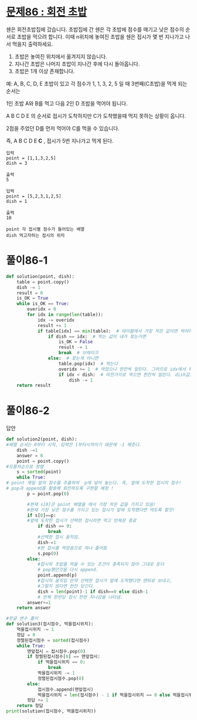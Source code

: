 # [문제86 : 회전 초밥](https://www.notion.so/86-3077ce3a143d45d0bc71e382f1ecd2c8)

쉔은 회전초밥집에 갔습니다.
초밥집에 간 쉔은 각 초밥에 점수를 매기고 낮은 점수의 순서로 초밥을 먹으려 합니다.
이때 n위치에 놓여진 초밥을 쉔은 접시가 몇 번 지나가고 나서 먹을지 출력하세요.

1. 초밥은 놓여진 위치에서 옮겨지지 않습니다.
2. 지나간 초밥은 나머지 초밥이 지나간 후에 다시 돌아옵니다.
3. 초밥은 1개 이상 존재합니다.

예:
A, B, C, D, E 초밥이 있고 각 점수가 1, 1, 3, 2, 5 일 때 3번째(C초밥)을 먹게 되는 순서는

1인 초밥 A와 B를 먹고 다음 2인 D 초밥을 먹어야 됩니다.

A B C D E 의 순서로 접시가 도착하지만 C가 도착했을때 먹지 못하는 상황이 옵니다.

2점을 주었던 D를 먼저 먹어야 C를 먹을 수 있습니다. 

즉, A B C D E **C** , 접시가 5번 지나가고 먹게 된다.

    입력
    point = [1,1,3,2,5]
    dish = 3

    출력
    5

    입력
    point = [5,2,3,1,2,5]
    dish = 1

    출력
    10

    point 각 접시별 점수가 들어있는 배열
    dish 먹고자하는 접시의 위치


# 풀이86-1

``` python
def solution(point, dish):
    table = point.copy()
    dish -= 1
    result = 0
    is_OK = True
    while is_OK == True:
        overidx = 0
        for idx in range(len(table)):
            idx -= overidx
            result += 1
            if table[idx] == min(table):  # 테이블에서 가장 작은 값이면 먹어야된다.
                if dish == idx:  # 먹는 값이 내가 찾는거면
                    is_OK = False
                    result -= 1
                    break  # 브레이크
                else:  # 찾는게 아니면
                    table.pop(idx)  # 먹는다
                    overidx += 1  # 먹었으니 한칸씩 밀린다. 그러므로 idx에서 하나를 빼기위해 만들었다.
                    if idx < dish:  # 마찬가지로 먹으면 한칸씩 밀린다. dish값도 밀리기 때문에 1을 빼준다.
                        dish -= 1
    return result
```

# 풀이86-2

답안

``` python
def solution2(point, dish):
#배열 순서는 0부터 시작, 입력은 1부터시작이기 때문에 -1 해준다.
    dish -=1
    answer = 0
    point = point.copy()
#오름차순으로 정렬
    s = sorted(point)
    while True:
# point 제일 앞의 점수를 추출하여  p에 넣어 놓는다. 즉, 앞에 도착한 접시의 점수!
# pop과 append를 활용해 회전하도록 구현할 예정 !
        p = point.pop(0)

        #현재 s[0]은 point 배열을 에서 가장 작은 값을 가지고 있음!
        #현재 가장 낮은 점수를 가지고 있는 접시가 앞에 도착했다면 먹도록 할것!
        if s[0]==p:
        #앞에 도착한 접시가 선택한 접시라면 먹고 반복문 종료
            if dish == 0:
                break
            #선택한 접시 움직임.          
            dish-=1
            #한 접시를 먹었음으로 하나 줄어듬
            s.pop(0)
        else:
            #접시위 초밥을 먹을 수 있는 조건이 충족되지 않아 그대로 둔다
            # pop했던것을 다시 append.
            point.append(p)
            #접시의 움직임 만약 선택한 접시가 앞에 도착했다면 맨뒤로 보내고,
            #그렇지 않다면 한칸 당긴다.
            dish = len(point)-1 if dish==0 else dish-1
            # 반복 한번당 접시 한번 지나감을 나타냄.
        answer+=1
    return answer

#한글 변수 풀이
def solution3(접시점수, 먹을접시위치):
    먹을접시위치 -= 1
    정답 = 0
    정렬된접시점수 = sorted(접시점수)
    while True:
        맨앞접시 = 접시점수.pop(0)
        if 정렬된접시점수[0] == 맨앞접시:
            if 먹을접시위치 == 0:
                break
            먹을접시위치 -= 1
            정렬된접시점수.pop(0)
        else:
            접시점수.append(맨앞접시)
            먹을접시위치 = len(접시점수) - 1 if 먹을접시위치 == 0 else 먹을접시위치 - 1
        정답 += 1
    return 정답
print(solution(접시점수, 먹을접시위치))
```
